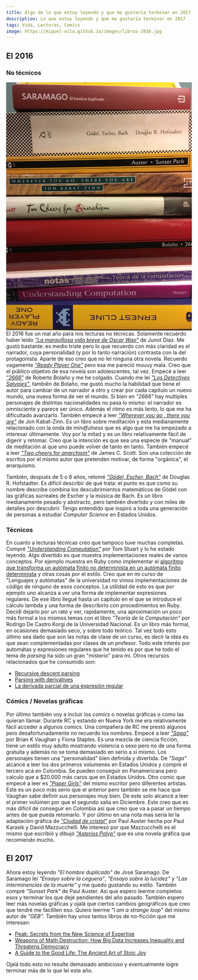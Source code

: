 ```yaml
---
title: Algo de lo que estoy leyendo y que me gustaría terminar en 2017
description: Lo que estoy leyendo y que me gustaría terminar en 2017
tags: Vida, Lecturas, Comics
image: https://miguel-vila.github.io/images/libros-2016.jpg
---
```


## El 2016

### No técnicos

<p class="image__article">
<img src="/images/libros-2016.jpg" class="article-photo" style="float: right">
</p>

El 2016 fue un mal año para mis lecturas no técnicas. Solamente recuerdo haber leído [_"La maravillosa vida breve de Oscar Wao"_](https://en.wikipedia.org/wiki/The_Brief_Wondrous_Life_of_Oscar_Wao) de Junot Díaz. Me gustó bastante: es medio triste pero lo que recuerdo con más claridad es el narrador, cuya personalidad (y por lo tanto narración) contrasta con la del protagonista. Aparte de eso creo que no leí ninguna otra novela. Recuerdo vagamente [_"Ready Player One"_](https://en.wikipedia.org/wiki/Ready_Player_One) pero esa me pareció muuuy mala. Creo que el público objetivo de esa novela son adolescentes, tal vez. Empecé a leer [_"2666"_](https://en.wikipedia.org/wiki/2666) de Roberto Bolaño y me he colgado. Cuando me leí [_"Los Detectives Salvajes"_](https://en.wikipedia.org/wiki/The_Savage_Detectives), también de Bolaño, me gustó mucho la habilidad que tiene el autor para cambiar de un narrador a otro y crear por cada capítulo un nuevo mundo, una nueva forma de ver el mundo. Si bien en _"2666"_ hay multiples personajes de distintas nacionalidades no pasa lo mismo: el narrador es omnisciente y parece ser único. Además el ritmo es más lento, lo que me ha dificultado avanzarlo. También empecé a leer [_"Wherever you go , there you are"_](https://www.amazon.com/Wherever-There-Kabat-Zinn-Hyperion-Paperback/dp/B00DWWRUW4) de Jon Kabat-Zinn. Es un libro sobre meditación y esta medianamente relacionado con la onda de _mindfulness_ que es algo que me ha empezado a interesar últimamente. Voy por la mitad y es un libro relativamente fácil de digerir y retomar. Creo que la intención es que sea una especie de "manual" de meditación al que uno puede volver de tanto en tanto. También empecé a leer [_"Two cheers for anarchism"_](https://www.amazon.com/Two-Cheers-Anarchism-Autonomy-Meaningful-ebook/dp/B0091XBYWK) de James C. Scott. Son una colección de escritos por el mismo autor que pretenden motivar, de forma "orgánica", el anarquismo.

También, después de 5 o 6 años, retomé [_"Gödel, Escher, Bach"_](https://www.amazon.com/G%C3%B6del-Escher-Bach-Eternal-Golden/dp/0465026567) de Douglas R. Hofstadter. Es difícil describir de qué trata: el punto es que como su nombre describe combina los descubrimientos matemáticos de Gödel con las gráficas surreales de Escher y la música de Bach. Es un libro medianamente pesado y abstracto, pero también divertido y con miles de detalles por descubrir. Tengo entendido que inspiró a toda una generación de personas a estudiar _Computer Science_ en Estados Unidos.

### Técnicos

En cuanto a lecturas técnicas creo que tampoco tuve muchas completas. Compré [_"Understanding Computation"_](http://computationbook.com/) por Tom Stuart y lo he estado leyendo. Algo divertido es que muestra implementaciones reales de varios conceptos. Por ejemplo muestra en Ruby como implementar el [algoritmo que transforma un autómata finito no determinista en un autómata finito determinista](https://en.wikipedia.org/wiki/Thompson%27s_construction) y otras cosas por el estilo. Creo que en mi curso de "Lenguajes y autómatas" de la universidad no vimos implementaciones de código de ninguno de esos conceptos. La utilidad de esto es que por ejemplo uno alcanza a ver una forma de implementar expresiones regulares. De ese libro llegué hasta un capítulo en el que se introduce el cálculo lambda y una forma de describirlo con procedimientos en Ruby. Decidí dejarlo por un rato y ver, rapidamente, una aproximación un poco más formal a los mismos temas con el libro _"Teoría de la Computación"_ por Rodrigo De Castro Korgi de la Universidad Nacional. Es un libro más formal, en ocasiones demasiado seco, y sobre todo teórico. Tal vez todo esto último sea dado que son las notas de clase de un curso, es decir la idea es que sean complementadas por clases de un profesor. Todo este interés por automátas y expresiones regulares que he tenido es por que he todo el tema de _parsing_ ha sido un gran "misterio" para mí. Otros recursos relacionados que he consumido son:

* [Recursive descent parsing](http://math.hws.edu/javanotes/c9/s5.html)
* [Parsing with derivatives](https://www.youtube.com/watch?v=ZzsK8Am6dKU)
* [La derivada parcial de una expresión regular](https://www.youtube.com/watch?v=QVdBPvOOjBA)

### Cómics / Novelas gráficas

Por último también voy a incluir los _comics_ o novelas gráficas o como las quieran llamar. Durante RC y estando en Nueva York me era relativamente fácil acceder a algunos comics. Una compañera de RC me prestó algunos pero desafortunadamente no recuerdo los nombres. Empecé a leer [_"Saga"_](https://imagecomics.com/comics/series/saga) por Brian K Vaughan y Fiona Staples. Es una mezcla de ciencia ficción, tiene un estílo muy adulto mostrando violencia o sexo pero no de una forma gratuita y además no se toma demasiado en serio a si mismo. Los personajes tienen una "personalidad" bien definida y divertida. De _"Saga"_ alcancé a leer los dos primeros volumenes en Estados Unidos y compré el tercero acá en Colombia. Se pueden conseguir en Panamericana pero calculo que a $20.000 más caros que en Estados Unidos. Otro comic que empecé a leer es [_"Paper Girls"_](https://imagecomics.com/comics/series/paper-girls) del mismo escritor pero diferentes artistas. Este es un poco más serio que el anterior pero también se me hace que Vaughan sabe definir sus personajes muy bien. De este solo alcancé a leer el primer volúmen por que el segundo salía en Diciembre. Este creo que es más difícil de conseguir en Colombia así que creo que va a pasar un tiempo antes de que pueda retomarlo. Y por último en una nota mas seria leí la adaptación gráfica de [_"Ciudad de cristal"_](https://www.amazon.com/dp/0312423608) por Paul Auster hecha por Paul Karasik y David Mazzucchelli. Me interesó por que Mazzucchelli es el mismo que escribió y dibujó [_"Asterios Polyp"_](https://www.amazon.com/Asterios-Polyp-Pantheon-Graphic-Novels/dp/0307377326) que es una novela gráfica que recomiendo mucho. 

## El 2017

Ahora estoy leyendo _"El hombre duplicado"_ de José Saramago. De Saramago leí _"Ensayo sobre la ceguera"_, _"Ensayo sobre la lucidez"_ y _"Las interminencias de la muerte"_ y me quedo gustando su estílo. También compré _"Sunset Park"_ de Paul Auster. Así que espero leerme completos esos y terminar los que dejé pendientes del año pasado. También espero leer más novelas gráficas y ojalá que ciertos cambios geográficos que creo que tendré me faciliten eso. Quiero leerme _"I am a strange loop"_ del mismo autor de _"GEB"_. También hay unos tantos libros de no-ficción que me interesan:

* [Peak: Secrets from the New Science of Expertise](https://www.amazon.com/dp/0544456238/)
* [Weapons of Math Destruction: How Big Data Increases Inequality and Threatens Democracy](https://www.amazon.com/dp/0553418815/)
* [A Guide to the Good Life: The Ancient Art of Stoic Joy](https://www.amazon.com/dp/B0040JHNQG/)

Ojalá todo esto no resulte demasiado ambicioso y eventualmente logre terminar más de lo que leí este año.

